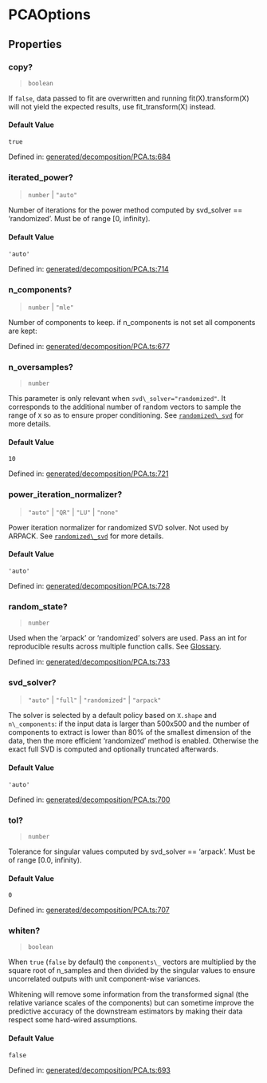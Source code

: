 # PCAOptions

## Properties

### copy?

> `boolean`

If `false`, data passed to fit are overwritten and running fit(X).transform(X) will not yield the expected results, use fit\_transform(X) instead.

#### Default Value

`true`

Defined in:  [generated/decomposition/PCA.ts:684](https://github.com/transitive-bullshit/scikit-learn-ts/blob/122b3c0/packages/sklearn/src/generated/decomposition/PCA.ts#L684)

### iterated\_power?

> `number` \| `"auto"`

Number of iterations for the power method computed by svd\_solver == ‘randomized’. Must be of range \[0, infinity).

#### Default Value

`'auto'`

Defined in:  [generated/decomposition/PCA.ts:714](https://github.com/transitive-bullshit/scikit-learn-ts/blob/122b3c0/packages/sklearn/src/generated/decomposition/PCA.ts#L714)

### n\_components?

> `number` \| `"mle"`

Number of components to keep. if n\_components is not set all components are kept:

Defined in:  [generated/decomposition/PCA.ts:677](https://github.com/transitive-bullshit/scikit-learn-ts/blob/122b3c0/packages/sklearn/src/generated/decomposition/PCA.ts#L677)

### n\_oversamples?

> `number`

This parameter is only relevant when `svd\_solver="randomized"`. It corresponds to the additional number of random vectors to sample the range of `X` so as to ensure proper conditioning. See [`randomized\_svd`](sklearn.utils.extmath.randomized_svd.html#sklearn.utils.extmath.randomized_svd "sklearn.utils.extmath.randomized_svd") for more details.

#### Default Value

`10`

Defined in:  [generated/decomposition/PCA.ts:721](https://github.com/transitive-bullshit/scikit-learn-ts/blob/122b3c0/packages/sklearn/src/generated/decomposition/PCA.ts#L721)

### power\_iteration\_normalizer?

> `"auto"` \| `"QR"` \| `"LU"` \| `"none"`

Power iteration normalizer for randomized SVD solver. Not used by ARPACK. See [`randomized\_svd`](sklearn.utils.extmath.randomized_svd.html#sklearn.utils.extmath.randomized_svd "sklearn.utils.extmath.randomized_svd") for more details.

#### Default Value

`'auto'`

Defined in:  [generated/decomposition/PCA.ts:728](https://github.com/transitive-bullshit/scikit-learn-ts/blob/122b3c0/packages/sklearn/src/generated/decomposition/PCA.ts#L728)

### random\_state?

> `number`

Used when the ‘arpack’ or ‘randomized’ solvers are used. Pass an int for reproducible results across multiple function calls. See [Glossary](../../glossary.html#term-random_state).

Defined in:  [generated/decomposition/PCA.ts:733](https://github.com/transitive-bullshit/scikit-learn-ts/blob/122b3c0/packages/sklearn/src/generated/decomposition/PCA.ts#L733)

### svd\_solver?

> `"auto"` \| `"full"` \| `"randomized"` \| `"arpack"`

The solver is selected by a default policy based on `X.shape` and `n\_components`: if the input data is larger than 500x500 and the number of components to extract is lower than 80% of the smallest dimension of the data, then the more efficient ‘randomized’ method is enabled. Otherwise the exact full SVD is computed and optionally truncated afterwards.

#### Default Value

`'auto'`

Defined in:  [generated/decomposition/PCA.ts:700](https://github.com/transitive-bullshit/scikit-learn-ts/blob/122b3c0/packages/sklearn/src/generated/decomposition/PCA.ts#L700)

### tol?

> `number`

Tolerance for singular values computed by svd\_solver == ‘arpack’. Must be of range \[0.0, infinity).

#### Default Value

`0`

Defined in:  [generated/decomposition/PCA.ts:707](https://github.com/transitive-bullshit/scikit-learn-ts/blob/122b3c0/packages/sklearn/src/generated/decomposition/PCA.ts#L707)

### whiten?

> `boolean`

When `true` (`false` by default) the `components\_` vectors are multiplied by the square root of n\_samples and then divided by the singular values to ensure uncorrelated outputs with unit component-wise variances.

Whitening will remove some information from the transformed signal (the relative variance scales of the components) but can sometime improve the predictive accuracy of the downstream estimators by making their data respect some hard-wired assumptions.

#### Default Value

`false`

Defined in:  [generated/decomposition/PCA.ts:693](https://github.com/transitive-bullshit/scikit-learn-ts/blob/122b3c0/packages/sklearn/src/generated/decomposition/PCA.ts#L693)
